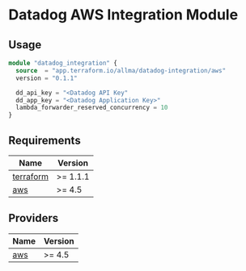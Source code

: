 # Datadog AWS Integration Module

## Usage

```terraform
module "datadog_integration" {
  source  = "app.terraform.io/allma/datadog-integration/aws"
  version = "0.1.1"

  dd_api_key = "<Datadog API Key"
  dd_app_key = "<Datadog Application Key>"
  lambda_forwarder_reserved_concurrency = 10
}
```

## Requirements

| Name | Version |
|------|---------|
| <a name="requirement_terraform"></a> [terraform](#requirement\_terraform) | >= 1.1.1 |
| <a name="requirement_aws"></a> [aws](#requirement\_aws) | >= 4.5 |

## Providers

| Name | Version |
|------|---------|
| <a name="provider_aws"></a> [aws](#provider\_aws) | >= 4.5 |